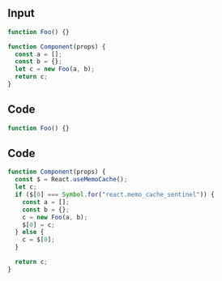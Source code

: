 
## Input

```javascript
function Foo() {}

function Component(props) {
  const a = [];
  const b = {};
  let c = new Foo(a, b);
  return c;
}

```

## Code

```javascript
function Foo() {}

```
## Code

```javascript
function Component(props) {
  const $ = React.useMemoCache();
  let c;
  if ($[0] === Symbol.for("react.memo_cache_sentinel")) {
    const a = [];
    const b = {};
    c = new Foo(a, b);
    $[0] = c;
  } else {
    c = $[0];
  }

  return c;
}

```
      